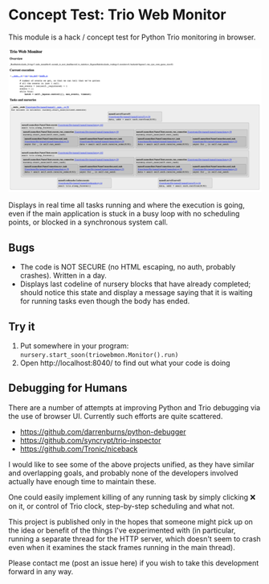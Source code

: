 # Concept Test: Trio Web Monitor

This module is a hack / concept test for Python Trio monitoring in browser.

![Screenshot](https://raw.githubusercontent.com/Tronic/trio-web-monitor/master/triowebmon.png)

Displays in real time all tasks running and where the execution is going, even
if the main application is stuck in a busy loop with no scheduling points, or
blocked in a synchronous system call.

## Bugs

- The code is NOT SECURE (no HTML escaping, no auth, probably crashes). Written in
a day.
- Displays last codeline of nursery blocks that have already completed; should notice
this state and display a message saying that it is waiting for running tasks
even though the body has ended.

## Try it

1. Put somewhere in your program: `nursery.start_soon(triowebmon.Monitor().run)`
2. Open http://localhost:8040/ to find out what your code is doing

## Debugging for Humans

There are a number of attempts at improving Python and Trio debugging via the
use of browser UI. Currently such efforts are quite scattered.

- https://github.com/darrenburns/python-debugger
- https://github.com/syncrypt/trio-inspector
- https://github.com/Tronic/niceback

I would like to see some of the above projects unified, as they have similar
and overlapping goals, and probably none of the developers involved actually
have enough time to maintain these.

One could easily implement killing of any running task by simply clicking ❌ on
it, or control of Trio clock, step-by-step scheduling and what not.

This project is published only in the hopes that someone might pick up on the
idea or benefit of the things I've experimented with (in particular, running a
separate thread for the HTTP server, which doesn't seem to crash even when it
examines the stack frames running in the main thread).

Please contact me (post an issue here) if you wish to take this development
forward in any way.
